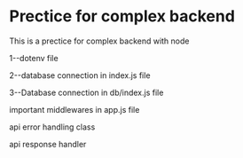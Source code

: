 # Prectice for complex backend

This is a prectice for complex backend with node


1--dotenv file
<!-- import dotenv in root index file and config  -->

<!-- import connectDB from "./db/index.js";

 dotenv.config({
    path: './env'
 }) -->
 

2--database connection in index.js file 

<!-- 
      import express from "express"
      const app = express();

(async () => {
    try {
        await mongoose.connect(`${process.env.MONGODB_URI}/${DB_NAME}`)
        // if express not able to connect with db ,in that case throw error
        app.on("error", (error) => {
            console.log("ERROR", error)
        })

        //listen app in port
        app.listen(process.env.PORT,()=>{
            console.log(`App is listening in port ${process.env.PORT}`)
        })
    } catch (error) {
        console.error("ERROR :", error)
        throw error
    }
})() -->


3--Database connection in db/index.js file 

<!-- import mongoose from "mongoose";
import { DB_NAME } from "../constants.js";

const connectDB = async()=>{
    try {
      const connectionInstance =  await mongoose.connect(`${process.env.MONGODB_URI}/${DB_NAME}`)
      console.log(`\n MongoDb connected !! DB HOST:${connectionInstance.connection.host} `)
    } catch (error) {
        console.log("MONGODB CONNECTION ERROR:" , error)
        process.exit(1)
    }
}

export default connectDB; -->


important middlewares  in app.js file
<!-- // use cors for use the backend with fronend
app.use(cors({
    origin:process.env.CORS_ORIGIN,
    Credential:true
}))

//middleware for accept the json 
app.use(express.json({limit:"6kb"}))
//middleware for url encoding
app.use(express.urlencoded({extended:true,limit:"16kb"}))
//middleware for images
app.use(express.static("public"))
//use cookiparser for read and delete cookies from browser
app.use(cookieParser()) -->


api error handling class
<!-- class ApiError extends Error {
    constructor(
        statusCode,
        message = "Something went wrong",
        errors = [],
        statck = ""
    ) {
        super(message)
        this.statusCode = statusCode
        this.data = null
        this.message=message
        this.success = false
        this.errors = errors
    }
}

export {ApiError} -->

api response handler

<!-- class ApiResponse {
    constructor(statusCode,data,message = "Success"){
        this.statusCode = statusCode
        this.data = data
        this.message=message
        this.success = statusCode < 400
    }
} -->